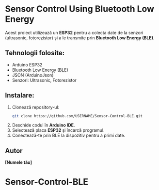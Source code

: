 # Sensor Control Using Bluetooth Low Energy

Acest proiect utilizează un **ESP32** pentru a colecta date de la senzori (ultrasonic, fotorezistor) și a le transmite prin **Bluetooth Low Energy (BLE)**.  

## Tehnologii folosite:
- Arduino ESP32
- Bluetooth Low Energy (BLE)
- JSON (ArduinoJson)
- Senzori: Ultrasonic, Fotorezistor  

## Instalare:
1. Clonează repository-ul:
   ```bash
   git clone https://github.com/USERNAME/Sensor-Control-BLE.git
   ```
2. Deschide codul în **Arduino IDE**.
3. Selectează placa **ESP32** și încarcă programul.
4. Conectează-te prin BLE la dispozitiv pentru a primi date.

## Autor
**[Numele tău]**
# Sensor-Control-BLE
